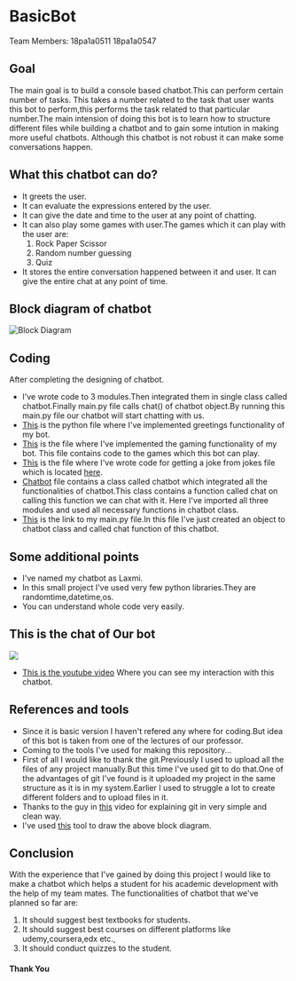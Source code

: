 # BasicBot

Team Members: 18pa1a0511  18pa1a0547

## Goal
The main goal is to build a console based chatbot.This can perform certain number of tasks. This takes a number related to the task that user wants this bot to perform,this performs the task related to that particular number.The main intension of doing this  bot is to learn how to structure different files while building a chatbot and to gain some intution in making more useful chatbots. Although this chatbot is not robust it can make some conversations happen.

## What this chatbot can do?
* It greets the user.
* It can evaluate the expressions entered by the user.
* It can give the date and time to the user at any point of chatting.
* It can also play some games with user.The games which it can play with the user are:
  1. Rock Paper Scissor
  2. Random number guessing
  3. Quiz
* It stores the entire conversation happened between it and user. It can give the entire chat at any point of time.

## Block diagram of chatbot
![Block Diagram](https://github.com/Lakshman511/BasicBot/blob/master/blockDiagram.jpg)

## Coding
After completing the designing of chatbot.
* I've wrote code to 3 modules.Then integrated them in single class called chatbot.Finally main.py file calls chat() of chatbot object.By running this main.py file our chatbot will start chatting with us.
* [This](https://github.com/Lakshman511/BasicBot/blob/master/greetings/greetings.py) is the python file where I've implemented greetings functionality of my bot.
* [This](https://github.com/Lakshman511/BasicBot/blob/master/games/games.py) is the file where I've implemented the gaming functionality of my bot. This file contains code to the games which this bot can play.
* [This](https://github.com/Lakshman511/BasicBot/blob/master/jokes/jokes.py) is the file where I've wrote code for getting a joke from jokes file which is located [here](https://github.com/Lakshman511/BasicBot/blob/master/text_files/jokes.txt).
* [Chatbot](https://github.com/Lakshman511/BasicBot/blob/master/chatbot/chatbot.py) file contains a class called chatbot which integrated all the functionalities of chatbot.This class contains a function called chat on calling this function we can chat with it. Here I've imported all three modules and used all necessary functions in chatbot class.
* [This](https://github.com/Lakshman511/BasicBot/blob/master/main.py) is the link to my main.py file.In this file I've just created an object to chatbot class and called chat function of this chatbot.

## Some additional points
* I've named my chatbot as Laxmi.
* In this small project I've used very few python libraries.They are randomtime,datetime,os.
* You can understand whole code very easily.

## This is the chat of Our bot
![](https://github.com/Lakshman511/BasicBot/blob/master/chat_img.jpg)


* [This is the youtube video](https://youtu.be/PELp-rFbdwQ) Where you can see my interaction with this chatbot.

## References and tools
* Since it is basic version I haven't refered any where for coding.But idea of this bot is taken from one of the lectures of our professor.
* Coming to the tools I've used for making this repository...
* First of all I would like to thank the git.Previously I used to upload all the files of any project manually.But this time I've used git to do that.One of the advantages of git I've found is it uploaded my project in the same structure as it is in my system.Earlier I used to struggle a lot to create different folders and to upload files in it.
* Thanks to the guy in [this](https://youtu.be/xwlQimbwJJE) video for explaining git in very simple and clean way.
* I've used [this](https://creately.com) tool to draw the above block diagram.

## Conclusion
With the experience that I've gained by doing this project I would like to make a chatbot which helps a student for his academic development with the help of my team mates. The functionalities of chatbot that we've planned so far are:
1. It should suggest best textbooks for students.
2. It should suggest best courses on different platforms like udemy,coursera,edx etc.,
3. It should conduct quizzes to the student.
#### Thank You
